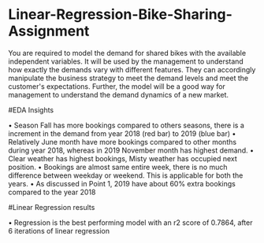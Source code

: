 # Linear-Regression-Bike-Sharing-Assignment
You are required to model the demand for shared bikes with the available independent variables. It will be used by the management to understand how exactly the demands vary with different features. They can accordingly manipulate the business strategy to meet the demand levels and meet the customer's expectations. Further, the model will be a good way for management to understand the demand dynamics of a new market. 

#EDA Insights

•	Season Fall has more bookings compared to others seasons, there is a increment in the demand from year 2018 (red bar) to 2019 (blue bar) 
•	Relatively June month have more bookings compared to other months during year 2018, whereas in 2019 November month has highest demand.
•	Clear weather has highest bookings, Misty weather has occupied next position.
•	Bookings are almost same entire week, there is no much difference between weekday or weekend. This is applicable for both the years.
•	As discussed in Point 1, 2019 have about 60% extra bookings compared to the year 2018

#Linear Regression results

• Regression is the best performing model with an r2 score of 0.7864, after 6 iterations of linear regression
